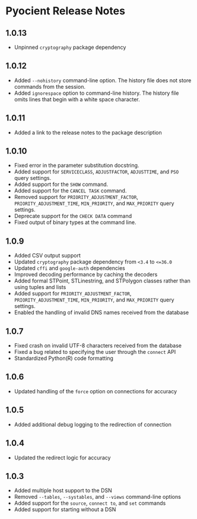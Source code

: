 # Pyocient Release Notes

## 1.0.13
- Unpinned `cryptography` package dependency

## 1.0.12
- Added `--nohistory` command-line option. The history file does not store commands from the session.
- Added `ignorespace` option to command-line history. The history file omits lines that begin with a white space character.

## 1.0.11
- Added a link to the release notes to the package description

## 1.0.10

- Fixed error in the parameter substitution docstring.
- Added support for `SERVICECLASS`, `ADJUSTFACTOR`, `ADJUSTTIME`, and `PSO` query settings.
- Added support for the `SHOW` command.
- Added support for the `CANCEL TASK` command.
- Removed support for `PRIORITY_ADJUSTMENT_FACTOR`, `PRIORITY_ADJUSTMENT_TIME`, `MIN_PRIORITY`, and `MAX_PRIORITY` query settings.
- Deprecate support for the `CHECK DATA` command
- Fixed output of binary types at the command line.

## 1.0.9

- Added CSV output support
- Updated `cryptography` package dependency from `<3.4` to `<=36.0`
- Updated `cffi` and `google-auth` dependencies
- Improved decoding performance by caching the decoders
- Added formal STPoint, STLinestring, and STPolygon classes rather than using tuples and lists
- Added support for `PRIORITY_ADJUSTMENT_FACTOR`, `PRIORITY_ADJUSTMENT_TIME`, `MIN_PRIORITY`, and `MAX_PRIORITY` query settings.
- Enabled the handling of invalid DNS names received from the database


## 1.0.7

- Fixed crash on invalid UTF-8 characters received from the database
- Fixed a bug related to specifying the user through the `connect` API
- Standardized Python(R) code formatting

## 1.0.6

- Updated handling of the `force` option on connections for accuracy

## 1.0.5

- Added additional debug logging to the redirection of connection 

## 1.0.4

- Updated the redirect logic for accuracy

## 1.0.3

- Added multiple host support to the DSN
- Removed `--tables`, `--systables`, and `--views` command-line options
- Added support for the `source`, `connect to`, and `set` commands
- Added support for starting without a DSN
